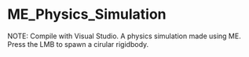 # ME_Physics_Simulation
NOTE: Compile with Visual Studio.
A physics simulation made using ME. Press the LMB to spawn a cirular rigidbody. 

